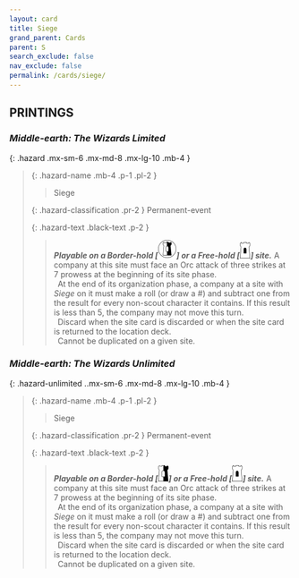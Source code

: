 ```yaml
---
layout: card
title: Siege
grand_parent: Cards
parent: S
search_exclude: false
nav_exclude: false
permalink: /cards/siege/
---
```


## PRINTINGS


### _Middle-earth: The Wizards Limited_

{: .hazard .mx-sm-6 .mx-md-8 .mx-lg-10 .mb-4 }
> {: .hazard-name .mb-4 .p-1 .pl-2 }
> > <div class="hazard-mp"></div>
> > <div class="card-name">Siege</div>
>
> {: .hazard-classification .pr-2 }
> Permanent-event
>
> {: .hazard-text .black-text .p-2 }
> > ***Playable on a Border-hold \[![](/assets/images/border-land.svg)] or a Free-hold \[![](/assets/images/free-hold.svg)] site.*** A company at this site must face an Orc attack of three strikes at 7 prowess at the beginning of its site phase. <br>&ensp;At the end of its organization phase, a company at a site with _Siege_ on it must make a roll (or draw a #) and subtract one from the result for every non-scout character it contains. If this result is less than 5, the company may not move this turn. <br>&ensp;Discard when the site card is discarded or when the site card is returned to the location deck. <br>&ensp;Cannot be duplicated on a given site. 
>

### _Middle-earth: The Wizards Unlimited_

{: .hazard-unlimited ..mx-sm-6 .mx-md-8 .mx-lg-10 .mb-4 }
> {: .hazard-name .mb-4 .p-1 .pl-2 }
> > <div class="hazard-mp"></div>
> > <div class="card-name">Siege</div>
>
> {: .hazard-classification .pr-2 }
> Permanent-event
>
> {: .hazard-text .black-text .p-2 }
> > ***Playable on a Border-hold \[![](/assets/images/border-hold.svg)] or a Free-hold \[![](/assets/images/free-hold.svg)] site.*** A company at this site must face an Orc attack of three strikes at 7 prowess at the beginning of its site phase. <br>&ensp;At the end of its organization phase, a company at a site with _Siege_ on it must make a roll (or draw a #) and subtract one from the result for every non-scout character it contains. If this result is less than 5, the company may not move this turn. <br>&ensp;Discard when the site card is discarded or when the site card is returned to the location deck. <br>&ensp;Cannot be duplicated on a given site. 
>
